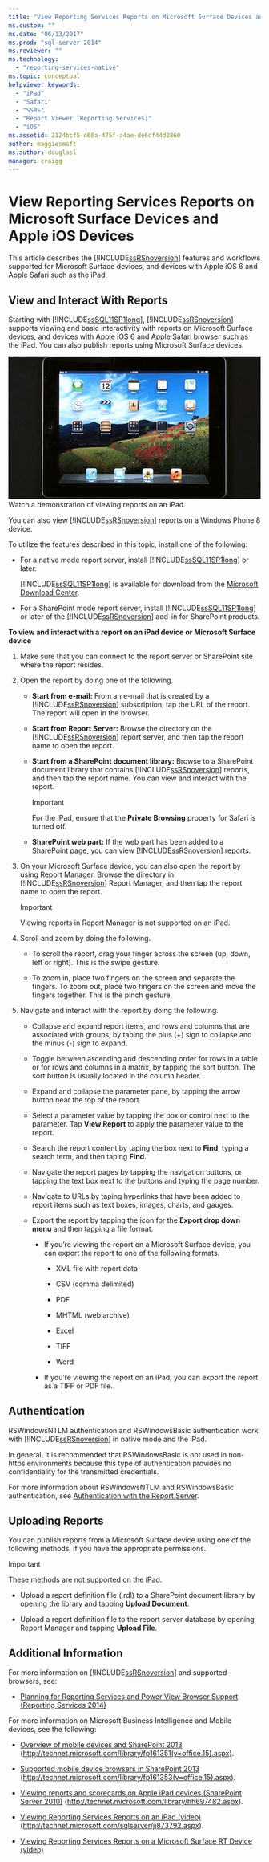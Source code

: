 ```yaml
---
title: "View Reporting Services Reports on Microsoft Surface Devices and  Apple iOS Devices | Microsoft Docs"
ms.custom: ""
ms.date: "06/13/2017"
ms.prod: "sql-server-2014"
ms.reviewer: ""
ms.technology: 
  - "reporting-services-native"
ms.topic: conceptual
helpviewer_keywords: 
  - "iPad"
  - "Safari"
  - "SSRS"
  - "Report Viewer [Reporting Services]"
  - "iOS"
ms.assetid: 2124bcf5-d60a-475f-a4ae-de6df44d2860
author: maggiesmsft
ms.author: douglasl
manager: craigg
---
```

# View Reporting Services Reports on Microsoft Surface Devices and  Apple iOS Devices
  This article describes the [!INCLUDE[ssRSnoversion](../includes/ssrsnoversion-md.md)] features and workflows supported for Microsoft Surface devices, and devices with Apple iOS 6 and Apple Safari such as the iPad.  
  
## View and Interact With Reports  
 Starting with [!INCLUDE[ssSQL11SP1long](../includes/sssql11sp1long-md.md)], [!INCLUDE[ssRSnoversion](../includes/ssrsnoversion-md.md)] supports viewing and basic interactivity with reports on Microsoft Surface devices, and devices with Apple iOS 6 and Apple Safari browser such as the iPad. You can also publish reports using Microsoft Surface devices.  
  
 ![IPad Desktop](media/videothumbnail.jpg "IPad Desktop")  
Watch a demonstration of viewing reports on an iPad.  
  
 You can also view [!INCLUDE[ssRSnoversion](../includes/ssrsnoversion-md.md)] reports on a Windows Phone 8 device.  
  
 To utilize the features described in this topic, install one of the following:  
  
-   For a native mode report server, install [!INCLUDE[ssSQL11SP1long](../includes/sssql11sp1long-md.md)] or later.  
  
     [!INCLUDE[ssSQL11SP1long](../includes/sssql11sp1long-md.md)] is available for download from the [Microsoft Download Center](http://www.microsoft.com/download/details.aspx?id=35575).  
  
-   For a SharePoint mode report server, install [!INCLUDE[ssSQL11SP1long](../includes/sssql11sp1long-md.md)] or later of the [!INCLUDE[ssRSnoversion](../includes/ssrsnoversion-md.md)] add-in for SharePoint products.  
  
 **To view and interact with a report on an iPad device or Microsoft Surface device**  
  
1.  Make sure that you can connect to the report server or SharePoint site where the report resides.  
  
2.  Open the report by doing one of the following.  
  
    -   **Start from e-mail:** From an e-mail that is created by a [!INCLUDE[ssRSnoversion](../includes/ssrsnoversion-md.md)] subscription, tap the URL of the report. The report will open in the browser.  
  
    -   **Start from Report Server:** Browse the directory on the [!INCLUDE[ssRSnoversion](../includes/ssrsnoversion-md.md)] report server, and then tap the report name to open the report.  
  
    -   **Start from a SharePoint document library:** Browse to a SharePoint document library that contains [!INCLUDE[ssRSnoversion](../includes/ssrsnoversion-md.md)] reports, and then tap the report name. You can view and interact with the report.  
  
        > [!IMPORTANT]  
        >  For the iPad, ensure that the **Private Browsing** property for Safari is turned off.  
  
    -   **SharePoint web part:** If the web part has been added to a SharePoint page, you can view [!INCLUDE[ssRSnoversion](../includes/ssrsnoversion-md.md)] reports.  
  
3.  On your Microsoft Surface device, you can also open the report by using Report Manager. Browse the directory in [!INCLUDE[ssRSnoversion](../includes/ssrsnoversion-md.md)] Report Manager, and then tap the report name to open the report.  
  
    > [!IMPORTANT]  
    >  Viewing reports in Report Manager is not supported on an iPad.  
  
4.  Scroll and zoom by doing the following.  
  
    -   To scroll the report, drag your finger across the screen (up, down, left or right). This is the swipe gesture.  
  
    -   To zoom in, place two fingers on the screen and separate the fingers. To zoom out, place two fingers on the screen and move the fingers together. This is the pinch gesture.  
  
5.  Navigate and interact with the report by doing the following.  
  
    -   Collapse and expand report items, and rows and columns that are associated with groups, by taping the plus (+) sign to collapse and the minus (-) sign to expand.  
  
    -   Toggle between ascending and descending order for rows in a table or for rows and columns in a matrix, by tapping the sort button. The sort button is usually located in the column header.  
  
    -   Expand and collapse the parameter pane, by tapping the arrow button near the top of the report.  
  
    -   Select a parameter value by tapping the box or control next to the parameter. Tap **View Report** to apply the parameter value to the report.  
  
    -   Search the report content by taping the box next to **Find**, typing a search term, and then taping **Find**.  
  
    -   Navigate the report pages by tapping the navigation buttons, or tapping the text box next to the buttons and typing the page number.  
  
    -   Navigate to URLs by taping hyperlinks that have been added to report items such as text boxes, images, charts, and gauges.  
  
    -   Export the report by tapping the icon for the **Export drop down menu** and then tapping a file format.  
  
        -   If you’re viewing the report on a Microsoft Surface device, you can export the report to one of the following formats.  
  
            -   XML file with report data  
  
            -   CSV (comma delimited)  
  
            -   PDF  
  
            -   MHTML (web archive)  
  
            -   Excel  
  
            -   TIFF  
  
            -   Word  
  
        -   If you’re viewing the report on an iPad, you can export the report as a TIFF or PDF file.  
  
## Authentication  
 RSWindowsNTLM authentication and RSWindowsBasic authentication work with [!INCLUDE[ssRSnoversion](../includes/ssrsnoversion-md.md)] in native mode and the iPad.  
  
 In general, it is recommended that RSWindowsBasic is not used in non-https environments because this type of authentication provides no confidentiality for the transmitted credentials.  
  
 For more information about RSWindowsNTLM and RSWindowsBasic authentication, see [Authentication with the Report Server](security/authentication-with-the-report-server.md).  
  
## Uploading Reports  
 You can publish reports from a Microsoft Surface device using one of the following methods, if you have the appropriate permissions.  
  
> [!IMPORTANT]  
>  These methods are not supported on the iPad.  
  
-   Upload a report definition file (.rdl) to a SharePoint document library by opening the library and tapping **Upload Document**.  
  
-   Upload a report definition file to the report server database by opening Report Manager and tapping **Upload File**.  
  
## Additional Information  
 For more information on [!INCLUDE[ssRSnoversion](../includes/ssrsnoversion-md.md)] and supported browsers, see:  
  
-   [Planning for Reporting Services and Power View Browser Support &#40;Reporting Services 2014&#41;](../../2014/reporting-services/browser-support-for-reporting-services-and-power-view.md)  
  
 For more information on Microsoft Business Intelligence and Mobile devices, see the following:  
  
-   [Overview of mobile devices and SharePoint 2013](http://technet.microsoft.com/library/fp161351\(v=office.15\).aspx) (http://technet.microsoft.com/library/fp161351(v=office.15).aspx).  
  
-   [Supported mobile device browsers in SharePoint 2013](http://technet.microsoft.com/library/fp161353\(v=office.15\).aspx) (http://technet.microsoft.com/library/fp161353(v=office.15).aspx).  
  
-   [Viewing reports and scorecards on Apple iPad devices (SharePoint Server 2010)](http://technet.microsoft.com/library/hh697482.aspx) (http://technet.microsoft.com/library/hh697482.aspx).  
  
-   [Viewing Reporting Services Reports on an iPad (video)](http://technet.microsoft.com/sqlserver/jj873792.aspx) (http://technet.microsoft.com/sqlserver/jj873792.aspx).  
  
-   [Viewing Reporting Services Reports on a Microsoft Surface RT Device (video)](http://technet.microsoft.com/sqlserver/dn146017)  
  
  
